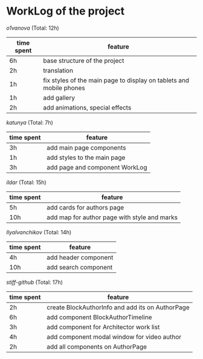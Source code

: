 # WorkLog of the project

_o1vanova_ (Total: 12h)

| time spent | feature                                                             |
| ---------- | ------------------------------------------------------------------- |
| 6h         | base structure of the project                                       |
| 2h         | translation                                                         |
| 1h         | fix styles of the main page to display on tablets and mobile phones |
| 1h         | add gallery                                                         |
| 2h         | add animations, special effects                                     |

_katunya_ (Total: 7h)

| time spent | feature                        |
| ---------- | ------------------------------ |
| 3h         | add main page components       |
| 1h         | add styles to the main page    |
| 3h         | add page and component WorkLog |

_ildar_ (Total: 15h)

| time spent | feature                                      |
| ---------- | -------------------------------------------- |
| 5h         | add cards for authors page                   |
| 10h        | add map for author page with style and marks |

_IlyaIvanchikov_ (Total: 14h)

| time spent | feature              |
| ---------- | ---------------------|
| 4h         | add header component |
| 10h        | add search component |

_stiff-github_ (Total: 17h)

| time spent | feature                                                             |
| ---------- | ------------------------------------------------------------------- |
| 2h         | create BlockAuthorInfo and add its on AuthorPage                    |
| 6h         | add component BlockAuthorTimeline                                   |
| 3h         | add component for Architector work list                             |
| 4h         | add component modal window for video author                         |
| 2h         | add all components on AuthorPage                                    |